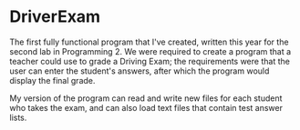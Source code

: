 # DriverExam
The first fully functional program that I've created, written this year for the second lab in Programming 2. 
We were required to create a program that a teacher could use to grade a Driving Exam; 
the requirements were that the user can enter the student's answers, after which the program would display the final grade. 

My version of the program can read and write new files for each student who takes the exam, 
and can also load text files that contain test answer lists.
